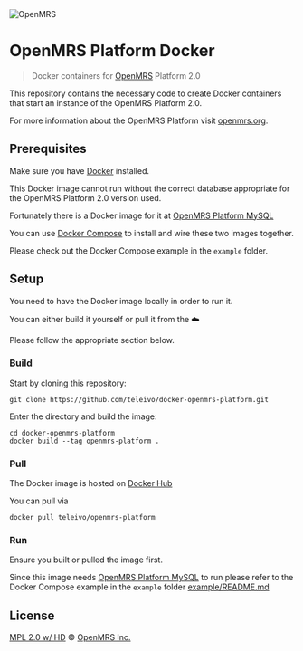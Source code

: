 <img src="https://cloud.githubusercontent.com/assets/668093/12567089/0ac42774-c372-11e5-97eb-00baf0fccc37.jpg" alt="OpenMRS"/>

# OpenMRS Platform Docker

> Docker containers for [OpenMRS](http://openmrs.org) Platform 2.0

This repository contains the necessary code to create Docker containers that start an instance
of the OpenMRS Platform 2.0.

For more information about the OpenMRS Platform visit [openmrs.org](http://www.openmrs.org/).

## Prerequisites

Make sure you have [Docker](https://docs.docker.com/) installed.

This Docker image cannot run without the correct database appropriate for the OpenMRS Platform 2.0 version used.

Fortunately there is a Docker image for it at [OpenMRS Platform MySQL](https://github.com/teleivo/docker-openmrs-platform-mysql)

You can use [Docker Compose](https://docs.docker.com/compose/install/) to install and wire these two images together.

Please check out the Docker Compose example in the `example` folder.

## Setup
You need to have the Docker image locally in order to run it.

You can either build it yourself or pull it from the :cloud:

Please follow the appropriate section below.

### Build
Start by cloning this repository:

```
git clone https://github.com/teleivo/docker-openmrs-platform.git
```

Enter the directory and build the image:

```
cd docker-openmrs-platform
docker build --tag openmrs-platform .
```

### Pull
The Docker image is hosted on [Docker Hub](https://hub.docker.com/r/teleivo/openmrs-platform/)

You can pull via
```
docker pull teleivo/openmrs-platform
```

### Run
Ensure you built or pulled the image first.

Since this image needs [OpenMRS Platform MySQL](https://github.com/teleivo/docker-openmrs-platform-mysql) to run please refer to the Docker Compose example in the `example` folder [example/README.md](README)

## License
[MPL 2.0 w/ HD](http://openmrs.org/license/) © [OpenMRS Inc.](http://www.openmrs.org/)
